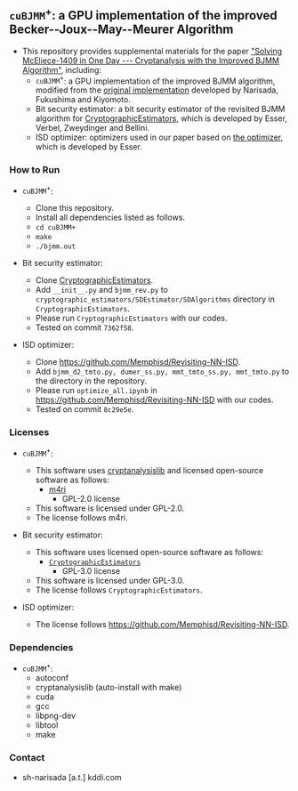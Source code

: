 ## $\texttt{cuBJMM}^+$: a GPU implementation of the improved Becker--Joux--May--Meurer Algorithm
* This repository provides supplemental materials for the paper ["Solving McEliece-1409 in One Day --- Cryptanalysis with the Improved BJMM Algorithm"](https://eprint.iacr.org/2024/393), including:
    * $\texttt{cuBJMM}^+$: a GPU implementation of the improved BJMM algorithm, modified from the [original implementation](https://www.jstage.jst.go.jp/article/transfun/E106.A/3/E106.A_2022CIP0023/_pdf/) developed by Narisada, Fukushima and Kiyomoto.
    * Bit security estimator: a bit security estimator of the revisited BJMM algorithm for [CryptographicEstimators](https://github.com/Crypto-TII/CryptographicEstimators), which is developed by  Esser, Verbel, Zweydinger and Bellini.
    * ISD optimizer: optimizers used in our paper based on [the optimizer](https://github.com/Memphisd/Revisiting-NN-ISD), which is developed by Esser.

### How to Run
* $\texttt{cuBJMM}^+$: 
    * Clone this repository.
    * Install all dependencies listed as follows.
    * ```cd cuBJMM+```
    * ```make```
    * ```./bjmm.out```

* Bit security estimator: 
    * Clone [CryptographicEstimators](https://github.com/Crypto-TII/CryptographicEstimators).
    * Add ```__init__.py``` and ```bjmm_rev.py``` to ```cryptographic_estimators/SDEstimator/SDAlgorithms``` directory in $\texttt{CryptographicEstimators}$.
    * Please run $\texttt{CryptographicEstimators}$ with our codes.
    * Tested on commit `7362f58`.

* ISD optimizer:
    * Clone https://github.com/Memphisd/Revisiting-NN-ISD.
    * Add ```bjmm_d2_tmto.py, dumer_ss.py, mmt_tmto_ss.py, mmt_tmto.py``` to the directory in the repository.
    * Please run ```optimize_all.ipynb``` in https://github.com/Memphisd/Revisiting-NN-ISD with our codes.
    * Tested on commit `8c29e5e`.

### Licenses
* $\texttt{cuBJMM}^+$: 
    * This software uses [cryptanalysislib](https://github.com/FloydZ/cryptanalysislib) and licensed open-source software as follows:
        * [m4ri](https://github.com/malb/m4ri)
            *  GPL-2.0 license
    * This software is licensed under GPL-2.0.
    * The license follows m4ri.

* Bit security estimator:
    * This software uses licensed open-source software as follows:
        * [$\texttt{CryptographicEstimators}$](https://github.com/Crypto-TII/CryptographicEstimators)
            *  GPL-3.0 license
    * This software is licensed under GPL-3.0.
    * The license follows $\texttt{CryptographicEstimators}$.
 
* ISD optimizer:
    * The license follows https://github.com/Memphisd/Revisiting-NN-ISD.

### Dependencies
* $\texttt{cuBJMM}^+$: 
    * autoconf
    * cryptanalysislib (auto-install with make)
    * cuda
    * gcc
    * libpng-dev
    * libtool
    * make


### Contact
* sh-narisada [a.t.] kddi.com